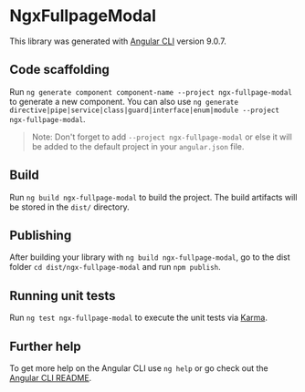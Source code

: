 # NgxFullpageModal

This library was generated with [Angular CLI](https://github.com/angular/angular-cli) version 9.0.7.

## Code scaffolding

Run `ng generate component component-name --project ngx-fullpage-modal` to generate a new component. You can also use `ng generate directive|pipe|service|class|guard|interface|enum|module --project ngx-fullpage-modal`.
> Note: Don't forget to add `--project ngx-fullpage-modal` or else it will be added to the default project in your `angular.json` file. 

## Build

Run `ng build ngx-fullpage-modal` to build the project. The build artifacts will be stored in the `dist/` directory.

## Publishing

After building your library with `ng build ngx-fullpage-modal`, go to the dist folder `cd dist/ngx-fullpage-modal` and run `npm publish`.

## Running unit tests

Run `ng test ngx-fullpage-modal` to execute the unit tests via [Karma](https://karma-runner.github.io).

## Further help

To get more help on the Angular CLI use `ng help` or go check out the [Angular CLI README](https://github.com/angular/angular-cli/blob/master/README.md).
